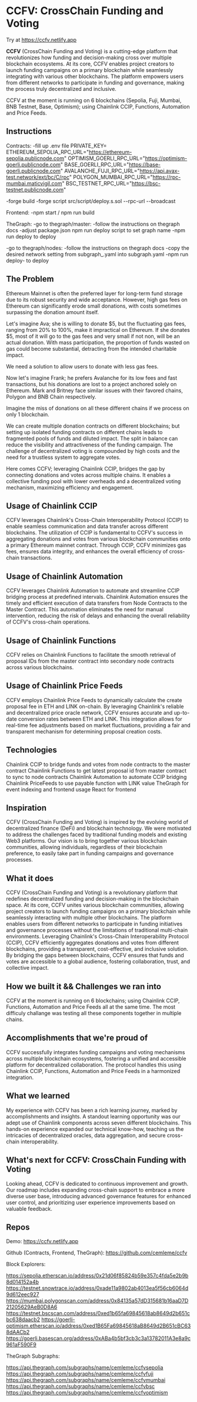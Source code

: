 # CCFV: CrossChain Funding and Voting

Try at https://ccfv.netlify.app

**CCFV** (CrossChain Funding and Voting) is a cutting-edge platform that revolutionizes how funding and decision-making cross over multiple blockchain ecosystems.
At its core, CCFV enables project creators to launch funding campaigns on a primary blockchain while seamlessly integrating with various other blockchains.
The platform empowers users from different networks to participate in funding and governance, making the process truly decentralized and inclusive.

CCFV at the moment is running on 6 blockchains (Sepolia, Fuji, Mumbai, BNB Testnet, Base, Optimism); using Chainlink CCIP, Functions, Automation and Price Feeds.

## Instructions

Contracts: 
-fill up .env file
    PRIVATE_KEY=
    ETHEREUM_SEPOLIA_RPC_URL="https://ethereum-sepolia.publicnode.com"
    OPTIMISM_GOERLI_RPC_URL="https://optimism-goerli.publicnode.com"
    BASE_GOERLI_RPC_URL="https://base-goerli.publicnode.com"
    AVALANCHE_FUJI_RPC_URL="https://api.avax-test.network/ext/bc/C/rpc"
    POLYGON_MUMBAI_RPC_URL="https://rpc-mumbai.maticvigil.com"
    BSC_TESTNET_RPC_URL="https://bsc-testnet.publicnode.com"

-forge build
-forge script src/script/deploy<NETWORKNAME>.s.sol --rpc-url  --broadcast

Frontend:
-npm start / npm run build

TheGraph:
-go to thegraph/master:
    -follow the instructions on thegraph docs
    -adjust package.json npm run deploy script to set graph name
    -npm run deploy to deploy

-go to thegraph/nodes:
    -follow the instructions on thegraph docs
    -copy the desired network setting from subgraph_<networkname>.yaml into subgraph.yaml
    -npm run deploy-<networkname> to deploy

## The Problem

Ethereum Mainnet is often the preferred layer for long-term fund storage due to its robust security and wide acceptance.
However, high gas fees on Ethereum can significantly erode small donations, with costs sometimes surpassing the donation amount itself.

Let's imagine Ava; she is willing to donate $5, but the fluctuating gas fees, ranging from 20% to 100%, make it impractical on Ethereum. If she donates $5, most of it will go to the gas fees and very small if not non, will be an actual donation.
With mass participation, the proportion of funds wasted on gas could become substantial, detracting from the intended charitable impact.

We need a solution to allow users to donate with less gas fees.

Now let's imagine Frank; he prefers Avalanche for its low fees and fast transactions, but his donations are lost to a project anchored solely on Ethereum. Mark and Britney face similar issues with their favored chains, Polygon and BNB Chain respectively.

Imagine the miss of donations on all these different chains if we process on only 1 blockchain.

We can create multiple donation contracts on different blockchains; but setting up isolated funding contracts on different chains leads to fragmented pools of funds and diluted impact.
The split in balance can reduce the visibility and attractiveness of the funding campaign.
The challenge of decentralized voting is compounded by high costs and the need for a trustless system to aggregate votes.

Here comes CCFV; leveraging Chainlink CCIP, bridges the gap by connecting donations and votes across multiple chains.
It enables a collective funding pool with lower overheads and a decentralized voting mechanism, maximizing efficiency and engagement.

## Usage of Chainlink CCIP

CCFV leverages Chainlink's Cross-Chain Interoperability Protocol (CCIP) to enable seamless communication and data transfer across different blockchains. The utilization of CCIP is fundamental to CCFV's success in aggregating donations and votes from various blockchain communities onto a primary Ethereum mainnet contract. Through CCIP, CCFV minimizes gas fees, ensures data integrity, and enhances the overall efficiency of cross-chain transactions.

## Usage of Chainlink Automation

CCFV leverages Chainlink Automation to automate and streamline CCIP bridging process at predefined intervals. Chainlink Automation ensures the timely and efficient execution of data transfers from Node Contracts to the Master Contract. This automation eliminates the need for manual intervention, reducing the risk of delays and enhancing the overall reliability of CCFV's cross-chain operations.

## Usage of Chainlink Functions

CCFV relies on Chainlink Functions to facilitate the smooth retrieval of proposal IDs from the master contract into secondary node contracts across various blockchains.

## Usage of Chainlink Price Feeds

CCFV employs Chainlink Price Feeds to dynamically calculate the create proposal fee in ETH and LINK on-chain. By leveraging Chainlink's reliable and decentralized price oracle network, CCFV ensures accurate and up-to-date conversion rates between ETH and LINK. This integration allows for real-time fee adjustments based on market fluctuations, providing a fair and transparent mechanism for determining proposal creation costs.

## Technologies

Chainlink CCIP to bridge funds and votes from node contracts to the master contract
Chainlink Functions to get latest proposal id from master contract to sync to node contracts
Chainlink Automation to automate CCIP bridging
Chainlink PriceFeeds to use payable function with LINK value
TheGraph for event indexing and frontend usage
React for frontend

## Inspiration

CCFV (CrossChain Funding and Voting) is inspired by the evolving world of decentralized finance (DeFi) and blockchain technology. We were motivated to address the challenges faced by traditional funding models and existing Web3 platforms. Our vision is to bring together various blockchain communities, allowing individuals, regardless of their blockchain preference, to easily take part in funding campaigns and governance processes.

## What it does

CCFV (CrossChain Funding and Voting) is a revolutionary platform that redefines decentralized funding and decision-making in the blockchain space. At its core, CCFV unites various blockchain communities, allowing project creators to launch funding campaigns on a primary blockchain while seamlessly interacting with multiple other blockchains. The platform enables users from different networks to participate in funding initiatives and governance processes without the limitations of traditional multi-chain environments. Leveraging Chainlink's Cross-Chain Interoperability Protocol (CCIP), CCFV efficiently aggregates donations and votes from different blockchains, providing a transparent, cost-effective, and inclusive solution. By bridging the gaps between blockchains, CCFV ensures that funds and votes are accessible to a global audience, fostering collaboration, trust, and collective impact.

## How we built it && Challenges we ran into

CCFV at the moment is running on 6 blockchains; using Chainlink CCIP, Functions, Automation and Price Feeds all at the same time. The most difficuly challange was testing all these components together in multiple chains.

## Accomplishments that we're proud of

CCFV successfully integrates funding campaigns and voting mechanisms across multiple blockchain ecosystems, fostering a unified and accessible platform for decentralized collaboration. The protocol handles this using Chainlink CCIP, Functions, Automation and Price Feeds in a harmonized integration.

## What we learned

My experience with CCFV has been a rich learning journey, marked by accomplishments and insights. A standout learning opportunity was our adept use of Chainlink components across seven different blockchains. This hands-on experience expanded our technical know-how, teaching us the intricacies of decentralized oracles, data aggregation, and secure cross-chain interoperability.

## What's next for CCFV: CrossChain Funding with Voting

Looking ahead, CCFV is dedicated to continuous improvement and growth. Our roadmap includes expanding cross-chain support to embrace a more diverse user base, introducing advanced governance features for enhanced user control, and prioritizing user experience improvements based on valuable feedback.

## Repos

Demo: https://ccfv.netlify.app

Github (Contracts, Frontend, TheGraph):
https://github.com/cemleme/ccfv


Block Explorers:

https://sepolia.etherscan.io/address/0x21d06f85824b59e357c4fda5e2b9b8d014152a4b
https://testnet.snowtrace.io/address/0xade11a9802ab4013ea5f56cb6064d9d612eec927
https://mumbai.polygonscan.com/address/0x84135a57dD315681b16aaD7D21205629AeB0D8A6
https://testnet.bscscan.com/address/0xed1b65fa69845618ab8649d2b651cbc638daacb2
https://goerli-optimism.etherscan.io/address/0xed1B65Fa69845618aB8649d2B651cBC638dAACb2
https://goerli.basescan.org/address/0xABa4b5bf3cb3c3a13782011A3e8a9c961aF590F9

TheGraph Subgraphs:

https://api.thegraph.com/subgraphs/name/cemleme/ccfvsepolia
https://api.thegraph.com/subgraphs/name/cemleme/ccfvfuji
https://api.thegraph.com/subgraphs/name/cemleme/ccfvmumbai
https://api.thegraph.com/subgraphs/name/cemleme/ccfvbsc
https://api.thegraph.com/subgraphs/name/cemleme/ccfvoptimism
